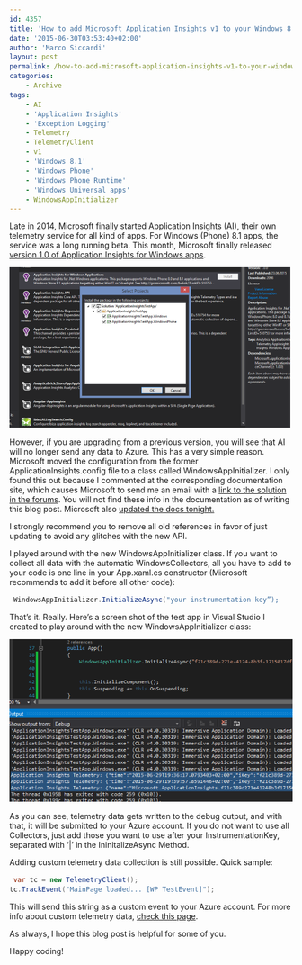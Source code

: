 ```yaml
---
id: 4357
title: 'How to add Microsoft Application Insights v1 to your Windows 8.1 Universal app'
date: '2015-06-30T03:53:40+02:00'
author: 'Marco Siccardi'
layout: post
permalink: /how-to-add-microsoft-application-insights-v1-to-your-windows-8-1-universal-app/
categories:
    - Archive
tags:
    - AI
    - 'Application Insights'
    - 'Exception Logging'
    - Telemetry
    - TelemetryClient
    - v1
    - 'Windows 8.1'
    - 'Windows Phone'
    - 'Windows Phone Runtime'
    - 'Windows Universal apps'
    - WindowsAppInitializer
---
```


Late in 2014, Microsoft finally started Application Insights (AI), their own telemetry service for all kind of apps. For Windows (Phone) 8.1 apps, the service was a long running beta. This month, Microsoft finally released [version 1.0 of Application Insights for Windows apps](https://www.nuget.org/packages/Microsoft.ApplicationInsights.WindowsApps/1.0.0).

[![Screenshot (15)](/assets/img/2015/06/Screenshot-15.png)
](/assets/img/2015/06/Screenshot-15.png)


However, if you are upgrading from a previous version, you will see that AI will no longer send any data to Azure. This has a very simple reason. Microsoft moved the configuration from the former ApplicationInsights.config file to a class called WindowsAppInitializer. I only found this out because I commented at the corresponding documentation site, which causes Microsoft to send me an email with a [link to the solution in the forums](https://social.msdn.microsoft.com/Forums/vstudio/en-US/c3dec5f2-0434-4747-b044-07f14c771fe1/ai-crashing-my-app-upon-restart?forum=ApplicationInsights). You will not find these info in the documentation as of writing this blog post. Microsoft also [updated the docs tonight.](https://azure.microsoft.com/en-us/documentation/articles/app-insights-release-notes-windows/#version-100)

I strongly recommend you to remove all old references in favor of just updating to avoid any glitches with the new API.

I played around with the new WindowsAppInitializer class. If you want to collect all data with the automatic WindowsCollectors, all you have to add to your code is one line in your App.xaml.cs constructor (Microsoft recommends to add it before all other code):

``` csharp
 WindowsAppInitializer.InitializeAsync("your instrumentation key”);
```
 
That’s it. Really. Here’s a screen shot of the test app in Visual Studio I created to play around with the new WindowsAppInitializer class:

![Screenshot (24)](/assets/img/2015/06/Screenshot-24.png "Screenshot (24)")

As you can see, telemetry data gets written to the debug output, and with that, it will be submitted to your Azure account. If you do not want to use all Collectors, just add those you want to use after your InstrumentationKey, separated with ‘|’ in the IninitalizeAsync Method.

Adding custom telemetry data collection is still possible. Quick sample:

``` csharp
 var tc = new TelemetryClient();
tc.TrackEvent("MainPage loaded... [WP TestEvent]");
```
 
This will send this string as a custom event to your Azure account. For more info about custom telemetry data, [check this page](https://azure.microsoft.com/en-us/documentation/articles/app-insights-windows-get-started/).

As always, I hope this blog post is helpful for some of you.

Happy coding!